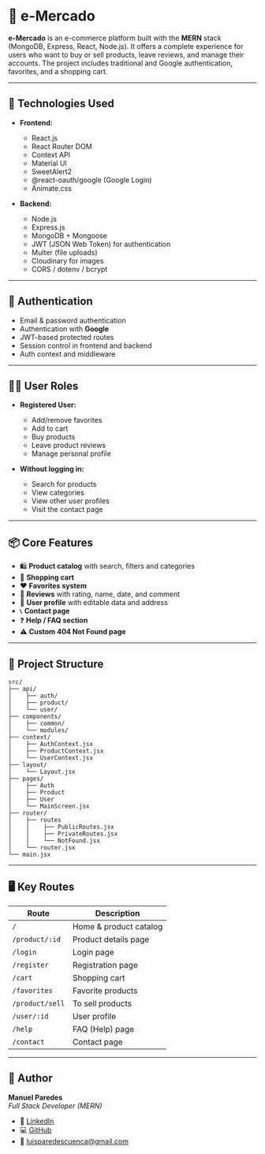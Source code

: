 # 🛒 e-Mercado

**e-Mercado** is an e-commerce platform built with the **MERN** stack (MongoDB, Express, React, Node.js). It offers a complete experience for users who want to buy or sell products, leave reviews, and manage their accounts. The project includes traditional and Google authentication, favorites, and a shopping cart.

---

## 🚀 Technologies Used

- **Frontend:**
  - React.js
  - React Router DOM
  - Context API
  - Material UI
  - SweetAlert2
  - @react-oauth/google (Google Login)
  - Animate.css

- **Backend:**
  - Node.js
  - Express.js
  - MongoDB + Mongoose
  - JWT (JSON Web Token) for authentication
  - Multer (file uploads)
  - Cloudinary for images
  - CORS / dotenv / bcrypt

---

## 🔐 Authentication

- Email & password authentication
- Authentication with **Google**
- JWT-based protected routes
- Session control in frontend and backend
- Auth context and middleware


---

## 🧑‍💻 User Roles

- **Registered User:**
  - Add/remove favorites
  - Add to cart
  - Buy products
  - Leave product reviews
  - Manage personal profile

- **Without logging in:**
  - Search for products
  - View categories
  - View other user profiles
  - Visit the contact page

---

## 📦 Core Features

- 🛍️ **Product catalog** with search, filters and categories
- 🛒 **Shopping cart**
- ❤️ **Favorites system**
- 📝 **Reviews** with rating, name, date, and comment
- 👤 **User profile** with editable data and address
- 📞 **Contact page**
- ❓ **Help / FAQ section**
- ⚠️ **Custom 404 Not Found page**

---

## 📁 Project Structure

```
src/
├── api/
│    ├── auth/  
│    ├── product/
│    └── user/
├── components/
│    ├── common/
│    └── modules/
├── context/
│    ├── AuthContext.jsx
│    ├── ProductContext.jsx
│    └── UserContext.jsx
├── layout/
│    └── Layout.jsx
├── pages/
│    ├── Auth
│    ├── Product
│    ├── User
│    └── MainScreen.jsx
├── router/
│    ├── routes
│    │    ├── PublicRoutes.jsx
│    │    ├── PrivateRoutes.jsx
│    │    └── NotFound.jsx
│    └── router.jsx
└── main.jsx

```
---

## 🖥️ Key Routes

| Route            | Description               |
|------------------|---------------------------|
| `/`              | Home & product catalog    |
| `/product/:id`   | Product details page      |
| `/login`         | Login page                |
| `/register`      | Registration page         |
| `/cart`          | Shopping cart             |
| `/favorites`     | Favorite products         |
| `/product/sell`  | To sell products          |
| `/user/:id`      | User profile              |
| `/help`          | FAQ (Help) page           |
| `/contact`       | Contact page              |

---

## 🧑 Author

**Manuel Paredes**  
*Full Stack Developer (MERN)*

- 💼 [LinkedIn](https://www.linkedin.com/in/manuel-paredes-dev)
- 💻 [GitHub](https://github.com/manuelparedess)
- 📧 luisparedescuenca@gmail.com
